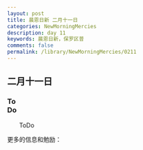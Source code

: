 ```yaml
---
layout: post
title: 晨恩日新 二月十一日
categories: NewMorningMercies
description: day 11
keywords: 晨恩日新，保罗区普
comments: false
permalink: /library/NewMorningMercies/0211
---
```


## 二月十一日

### To <br> Do

&emsp;&emsp;ToDo

更多的信息和勉励：[]()
